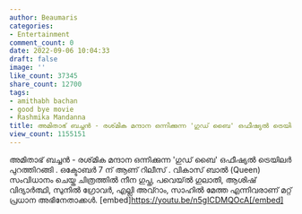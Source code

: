 ```yaml
---
author: Beaumaris
categories:
- Entertainment
comment_count: 0
date: 2022-09-06 10:04:33
draft: false
image: ''
like_count: 37345
share_count: 12700
tags:
- amithabh bachan
- good bye movie
- Rashmika Mandanna
title: അമിതാഭ് ബച്ചൻ - രശ്‌മിക മന്ദാന ഒന്നിക്കുന്ന 'ഗുഡ് ബൈ' ഒഫീഷ്യൽ ട്രെയിലർ പുറത്തിറങ്ങി
view_count: 1155151
---
```


അമിതാഭ് ബച്ചൻ - രശ്‌മിക മന്ദാന ഒന്നിക്കുന്ന 'ഗുഡ് ബൈ' ഒഫീഷ്യൽ ട്രെയിലർ പുറത്തിറങ്ങി . ഒക്ടോബർ 7 ന് ആണ് റിലീസ് . വികാസ് ബാൽ (Queen) സംവിധാനം ചെയ്ത ചിത്രത്തിൽ നീന ഗുപ്ത, പവെയ്ൽ ഗുലാതി, ആശിഷ് വിദ്യാർത്ഥി, സുനിൽ ഗ്രോവർ, എല്ലി അവ്റാം, സാഹിൽ മേത്ത എന്നിവരാണ് മറ്റ് പ്രധാന അഭിനേതാക്കൾ. [embed]https://youtu.be/n5gICDMQOcA[/embed] &nbsp;